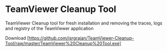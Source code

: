 # TeamViewer Cleanup Tool
TeamViewer Cleanup tool for fresh installation and removing the traces, logs and registry of the TeamViewer application

Download [https://github.com/isrgrajan/TeamViewer-Cleanup-Tool/raw/master/TeamViewer%20Cleanup%20Tool.exe]
